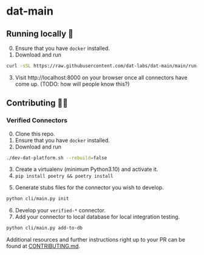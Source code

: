 # dat-main

## Running locally 🚀
0. Ensure that you have `docker` installed.
1. Download and run
 ```bash
curl -sSL https://raw.githubusercontent.com/dat-labs/dat-main/main/run-dat-platform.sh | bash -s -- --rebuild=false
```
3. Visit http://localhost:8000 on your browser once all connectors have come up. (TODO: how will people know this?)

## Contributing 🐱‍💻
### Verified Connectors
0. Clone this repo.
1. Ensure that you have `docker` installed.
2. Download and run
 ```bash
./dev-dat-platform.sh --rebuild=false
```
3. Create a virtualenv (minimum Python3.10) and activate it.
4. `pip install poetry && poetry install`
<!-- 1. Fork the [verified-*](https://github.com/dat-labs?q=verified-&type=all&language=&sort=) repo you want to contribute. -->
5. Generate stubs files for the connector you wish to develop.
```bash
python cli/main.py init
```
6. Develop your `verified-*` connector.
7. Add your connector to local database for local integration testing.
```bash
python cli/main.py add-to-db
```

Additional resources and further instructions right up to your PR can be found at [CONTRIBUTING.md](https://github.com/path/to/CONTRIBUTING.md).